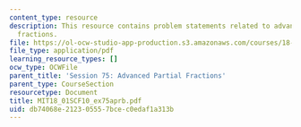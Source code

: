 ```yaml
---
content_type: resource
description: This resource contains problem statements related to advanced partial
  fractions.
file: https://ol-ocw-studio-app-production.s3.amazonaws.com/courses/18-01sc-single-variable-calculus-fall-2010/db74068e212305557bcec0edaf1a313b_MIT18_01SCF10_ex75aprb.pdf
file_type: application/pdf
learning_resource_types: []
ocw_type: OCWFile
parent_title: 'Session 75: Advanced Partial Fractions'
parent_type: CourseSection
resourcetype: Document
title: MIT18_01SCF10_ex75aprb.pdf
uid: db74068e-2123-0555-7bce-c0edaf1a313b
---
```

